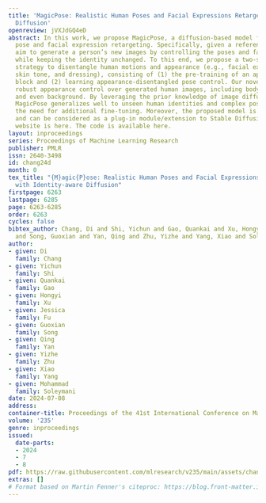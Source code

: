 ```yaml
---
title: 'MagicPose: Realistic Human Poses and Facial Expressions Retargeting with Identity-aware
  Diffusion'
openreview: jVXJdGQ4eD
abstract: In this work, we propose MagicPose, a diffusion-based model for 2D human
  pose and facial expression retargeting. Specifically, given a reference image, we
  aim to generate a person’s new images by controlling the poses and facial expressions
  while keeping the identity unchanged. To this end, we propose a two-stage training
  strategy to disentangle human motions and appearance (e.g., facial expressions,
  skin tone, and dressing), consisting of (1) the pre-training of an appearance-control
  block and (2) learning appearance-disentangled pose control. Our novel design enables
  robust appearance control over generated human images, including body, facial attributes,
  and even background. By leveraging the prior knowledge of image diffusion models,
  MagicPose generalizes well to unseen human identities and complex poses without
  the need for additional fine-tuning. Moreover, the proposed model is easy to use
  and can be considered as a plug-in module/extension to Stable Diffusion. The project
  website is here. The code is available here.
layout: inproceedings
series: Proceedings of Machine Learning Research
publisher: PMLR
issn: 2640-3498
id: chang24d
month: 0
tex_title: "{M}agic{P}ose: Realistic Human Poses and Facial Expressions Retargeting
  with Identity-aware Diffusion"
firstpage: 6263
lastpage: 6285
page: 6263-6285
order: 6263
cycles: false
bibtex_author: Chang, Di and Shi, Yichun and Gao, Quankai and Xu, Hongyi and Fu, Jessica
  and Song, Guoxian and Yan, Qing and Zhu, Yizhe and Yang, Xiao and Soleymani, Mohammad
author:
- given: Di
  family: Chang
- given: Yichun
  family: Shi
- given: Quankai
  family: Gao
- given: Hongyi
  family: Xu
- given: Jessica
  family: Fu
- given: Guoxian
  family: Song
- given: Qing
  family: Yan
- given: Yizhe
  family: Zhu
- given: Xiao
  family: Yang
- given: Mohammad
  family: Soleymani
date: 2024-07-08
address:
container-title: Proceedings of the 41st International Conference on Machine Learning
volume: '235'
genre: inproceedings
issued:
  date-parts:
  - 2024
  - 7
  - 8
pdf: https://raw.githubusercontent.com/mlresearch/v235/main/assets/chang24d/chang24d.pdf
extras: []
# Format based on Martin Fenner's citeproc: https://blog.front-matter.io/posts/citeproc-yaml-for-bibliographies/
---
```

